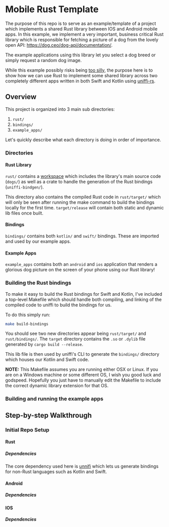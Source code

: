 # Mobile Rust Template

The purpose of this repo is to serve as an example/template of a project which implements a shared Rust library between IOS and Android mobile apps. In this example, we implement a very important, business critical Rust library which is responsible for fetching a picture of a dog from the lovely open API: https://dog.ceo/dog-api/documentation/.

The example applications using this library let you select a dog breed or simply request a random dog image.

While this example possibly risks being [too silly](https://www.youtube.com/watch?v=qfwTRVnO5No), the purpose here is to show how we can use Rust to implement some shared library across two completely different apps written in both Swift and Kotlin using [uniffi-rs](https://github.com/mozilla/uniffi-rs).

## Overview

This project is organized into 3 main sub directories:

1. `rust/`
2. `bindings/`
3. `example_apps/`

Let's quickly describe what each directory is doing in order of importance.

### Directories
#### Rust Library

`rust/`  contains a [workspace](https://doc.rust-lang.org/book/ch14-03-cargo-workspaces.html) which includes the library's main source code (`dogs/`) as well as a crate to handle the generation of the Rust bindings (`uniffi-bindgen/`).

This directory also contains the compiled Rust code in `rust/target/` which will only be seen after running the make command to build the bindings locally for the first time. `target/release` will contain both static and dynamic lib files once built.

#### Bindings

`bindings/` contains both `kotlin/` and `swift/` bindings. These are imported and used by our example apps.

#### Example Apps
`example_apps` contains both an `android` and `ios` application that renders a glorious dog picture on the screen of your phone using our Rust library!

### Building the Rust bindings

To make it easy to build the Rust bindings for Swift and Kotlin, I've included a top-level Makefile which should handle both compiling, and linking of the compiled code to uniffi to build the bindings for us.

To do this simply run:

```sh
make build-bindings
```

You should see two new directories appear being `rust/target/` and `rust/bindings/`. The `target` directory contains the `.so` or `.dylib` file generated by `cargo build --release`.

This lib file is then used by uniffi's CLI to generate the `bindings/` directory which houses our Kotlin and Swift code.

**NOTE:** This Makefile assumes you are running either OSX or Linux. If you are on a Windows machine or some different OS, I wish you good luck and godspeed. Hopefully you just have to manually edit the Makefile to include the correct dynamic library extension for that OS.

### Building and running the example apps


## Step-by-step Walkthrough

### Initial Repo Setup

#### Rust

##### Dependencies

The core dependency used here is [unnifi](https://github.com/mozilla/uniffi-rs) which lets us generate bindings for non-Rust languages such as Kotlin and Swift.

#### Android

##### Dependencies

#### IOS

##### Dependencies
